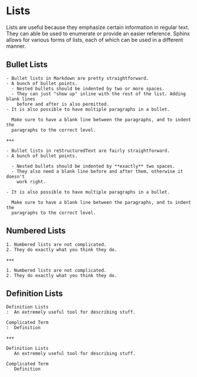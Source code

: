 # Lists

Lists are useful because they emphasize certain information in regular text. They can able be used to enumerate or provide an easier reference. Sphinx allows for various forms of lists, each of which can be used in a different manner.

## Bullet Lists

```{furo-demo}
- Bullet lists in Markdown are pretty straightforward.
- A bunch of bullet points.
  - Nested bullets should be indented by two or more spaces.
  - They can just "show up" inline with the rest of the list. Adding blank lines
    before and after is also permitted.
- It is also possible to have multiple paragraphs in a bullet.

  Make sure to have a blank line between the paragraphs, and to indent the
  paragraphs to the correct level.

+++

- Bullet lists in reStructuredText are fairly straightforward.
- A bunch of bullet points.

  - Nested bullets should be indented by **exactly** two spaces.
  - They also need a blank line before and after them, otherwise it doesn't
    work right.

- It is also possible to have multiple paragraphs in a bullet.

  Make sure to have a blank line between the paragraphs, and to indent the
  paragraphs to the correct level.

```

## Numbered Lists

```{furo-demo}
1. Numbered lists are not complicated.
2. They do exactly what you think they do.

+++

1. Numbered lists are not complicated.
2. They do exactly what you think they do.

```

## Definition Lists

```{furo-demo}
Definition Lists
:  An extremely useful tool for describing stuff.

Complicated Term
:  Definition

+++

Definition Lists
   An extremely useful tool for describing stuff.

Complicated Term
   Definition
```

